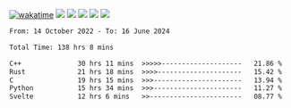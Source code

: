[![wakatime](https://wakatime.com/badge/user/368879df-dc38-4b1a-86c4-8a2054a0e074.svg)](https://wakatime.com/@368879df-dc38-4b1a-86c4-8a2054a0e074)
<img src="https://img.shields.io/badge/Windows-0078D6?style=flat&logo=Windows&logoColor=white">
<img src="https://img.shields.io/badge/IntelliJ_IDEA-000000.svg?style=flat&logo=IntelliJ-IDEA&logoColor=white">
<img src="https://img.shields.io/badge/CLion-000000.svg?style=flat&logo=CLion&logoColor=white">
<img src="https://img.shields.io/badge/Visual_Studio_Code-007ACC?style=flat&logo=Visual-Studio-Code&logoColor=white">
<img src="https://img.shields.io/badge/Discord-5865F2?label=kano42&style=flat&logo=discord&logoColor=white">
<br>


<!--START_SECTION:waka-->

```txt
From: 14 October 2022 - To: 16 June 2024

Total Time: 138 hrs 8 mins

C++              30 hrs 11 mins  >>>>>--------------------   21.86 %
Rust             21 hrs 18 mins  >>>>---------------------   15.42 %
C                19 hrs 15 mins  >>>----------------------   13.94 %
Python           15 hrs 34 mins  >>>----------------------   11.27 %
Svelte           12 hrs 6 mins   >>-----------------------   08.77 %
```

<!--END_SECTION:waka-->
